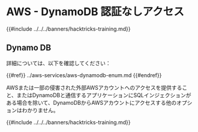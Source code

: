 # AWS - DynamoDB 認証なしアクセス

{{#include ../../../banners/hacktricks-training.md}}

## Dynamo DB

詳細については、以下を確認してください：

{{#ref}}
../aws-services/aws-dynamodb-enum.md
{{#endref}}

AWSまたは一部の侵害された外部AWSアカウントへのアクセスを提供すること、またはDynamoDBと通信するアプリケーションにSQLインジェクションがある場合を除いて、DynamoDBからAWSアカウントにアクセスする他のオプションはわかりません。

{{#include ../../../banners/hacktricks-training.md}}
